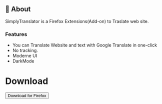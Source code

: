 ## 🧐 About <a name = "about"></a>
SimplyTranslator is a Firefox Extensions(Add-on) to Traslate web site.

### Features
* You can Translate Website and text with Google Translate in one-click
* No tracking.
* Moderne UI
* DarkMode

# Download

<button onclick="window.location.href='https://addons.mozilla.org/fr/firefox/addon/simplytranslator/';">
 Download for Firefox
</button>
